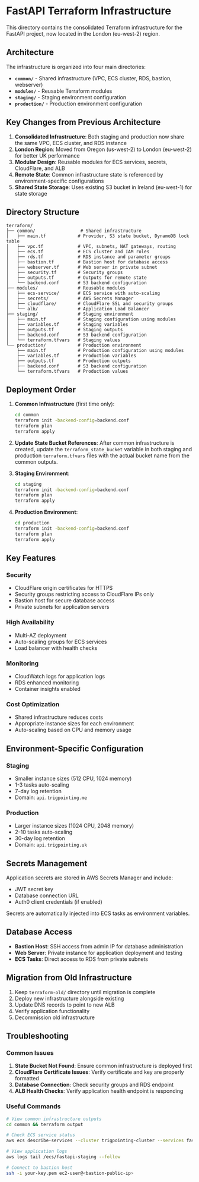 # FastAPI Terraform Infrastructure

This directory contains the consolidated Terraform infrastructure for the FastAPI project, now located in the London (eu-west-2) region.

## Architecture

The infrastructure is organized into four main directories:

- **`common/`** - Shared infrastructure (VPC, ECS cluster, RDS, bastion, webserver)
- **`modules/`** - Reusable Terraform modules
- **`staging/`** - Staging environment configuration
- **`production/`** - Production environment configuration

## Key Changes from Previous Architecture

1. **Consolidated Infrastructure**: Both staging and production now share the same VPC, ECS cluster, and RDS instance
2. **London Region**: Moved from Oregon (us-west-2) to London (eu-west-2) for better UK performance
3. **Modular Design**: Reusable modules for ECS services, secrets, CloudFlare, and ALB
4. **Remote State**: Common infrastructure state is referenced by environment-specific configurations
5. **Shared State Storage**: Uses existing S3 bucket in Ireland (eu-west-1) for state storage

## Directory Structure

```
terraform/
├── common/                 # Shared infrastructure
│   ├── main.tf            # Provider, S3 state bucket, DynamoDB lock table
│   ├── vpc.tf             # VPC, subnets, NAT gateways, routing
│   ├── ecs.tf             # ECS cluster and IAM roles
│   ├── rds.tf             # RDS instance and parameter groups
│   ├── bastion.tf         # Bastion host for database access
│   ├── webserver.tf       # Web server in private subnet
│   ├── security.tf        # Security groups
│   ├── outputs.tf         # Outputs for remote state
│   └── backend.conf       # S3 backend configuration
├── modules/               # Reusable modules
│   ├── ecs-service/       # ECS service with auto-scaling
│   ├── secrets/           # AWS Secrets Manager
│   ├── cloudflare/        # CloudFlare SSL and security groups
│   └── alb/               # Application Load Balancer
├── staging/               # Staging environment
│   ├── main.tf            # Staging configuration using modules
│   ├── variables.tf       # Staging variables
│   ├── outputs.tf         # Staging outputs
│   ├── backend.conf       # S3 backend configuration
│   └── terraform.tfvars   # Staging values
└── production/            # Production environment
    ├── main.tf            # Production configuration using modules
    ├── variables.tf       # Production variables
    ├── outputs.tf         # Production outputs
    ├── backend.conf       # S3 backend configuration
    └── terraform.tfvars   # Production values
```

## Deployment Order

1. **Common Infrastructure** (first time only):
   ```bash
   cd common
   terraform init -backend-config=backend.conf
   terraform plan
   terraform apply
   ```

2. **Update State Bucket References**:
   After common infrastructure is created, update the `terraform_state_bucket` variable in both staging and production `terraform.tfvars` files with the actual bucket name from the common outputs.

3. **Staging Environment**:
   ```bash
   cd staging
   terraform init -backend-config=backend.conf
   terraform plan
   terraform apply
   ```

4. **Production Environment**:
   ```bash
   cd production
   terraform init -backend-config=backend.conf
   terraform plan
   terraform apply
   ```

## Key Features

### Security
- CloudFlare origin certificates for HTTPS
- Security groups restricting access to CloudFlare IPs only
- Bastion host for secure database access
- Private subnets for application servers

### High Availability
- Multi-AZ deployment
- Auto-scaling groups for ECS services
- Load balancer with health checks

### Monitoring
- CloudWatch logs for application logs
- RDS enhanced monitoring
- Container insights enabled

### Cost Optimization
- Shared infrastructure reduces costs
- Appropriate instance sizes for each environment
- Auto-scaling based on CPU and memory usage

## Environment-Specific Configuration

### Staging
- Smaller instance sizes (512 CPU, 1024 memory)
- 1-3 tasks auto-scaling
- 7-day log retention
- Domain: `api.trigpointing.me`

### Production
- Larger instance sizes (1024 CPU, 2048 memory)
- 2-10 tasks auto-scaling
- 30-day log retention
- Domain: `api.trigpointing.uk`

## Secrets Management

Application secrets are stored in AWS Secrets Manager and include:
- JWT secret key
- Database connection URL
- Auth0 client credentials (if enabled)

Secrets are automatically injected into ECS tasks as environment variables.

## Database Access

- **Bastion Host**: SSH access from admin IP for database administration
- **Web Server**: Private instance for application deployment and testing
- **ECS Tasks**: Direct access to RDS from private subnets

## Migration from Old Infrastructure

1. Keep `terraform-old/` directory until migration is complete
2. Deploy new infrastructure alongside existing
3. Update DNS records to point to new ALB
4. Verify application functionality
5. Decommission old infrastructure

## Troubleshooting

### Common Issues

1. **State Bucket Not Found**: Ensure common infrastructure is deployed first
2. **CloudFlare Certificate Issues**: Verify certificate and key are properly formatted
3. **Database Connection**: Check security groups and RDS endpoint
4. **ALB Health Checks**: Verify application health endpoint is responding

### Useful Commands

```bash
# View common infrastructure outputs
cd common && terraform output

# Check ECS service status
aws ecs describe-services --cluster trigpointing-cluster --services fastapi-staging-service

# View application logs
aws logs tail /ecs/fastapi-staging --follow

# Connect to bastion host
ssh -i your-key.pem ec2-user@<bastion-public-ip>
```
